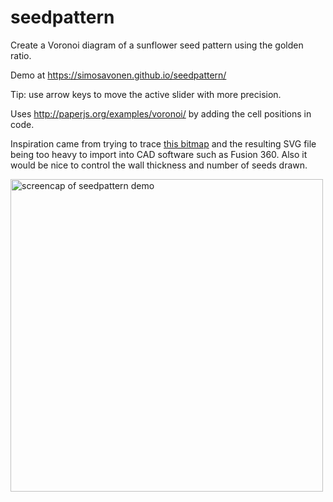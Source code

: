 # seedpattern
Create a Voronoi diagram of a sunflower seed pattern using the golden ratio.

Demo at https://simosavonen.github.io/seedpattern/

Tip: use arrow keys to move the active slider with more precision.

Uses http://paperjs.org/examples/voronoi/ by adding the cell positions in code.

Inspiration came from trying to trace [this bitmap](https://momath.org/home/fibonacci-numbers-of-sunflower-seed-spirals/)
and the resulting SVG file being too heavy to import into CAD software such as Fusion 360. Also it would be nice to control the wall thickness and number of seeds drawn.

<img src="https://simosavonen.github.io/seedpattern/img/seedpattern_screencap.PNG" width="500" title="screencap of seedpattern demo">
